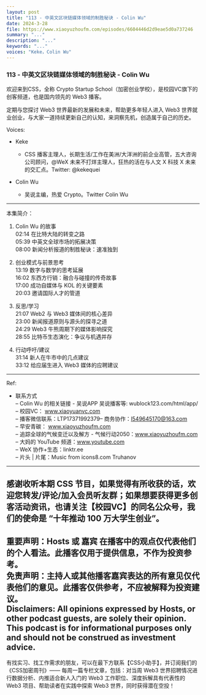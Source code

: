 ```yaml
---
layout: post
title: "113 - 中英文区块链媒体领域的制胜秘诀 - Colin Wu"
date: 2024-3-28
file: https://www.xiaoyuzhoufm.com/episodes/6604446d2d9eae5d0a737246
summary: "..."
description: "..."
keywords: "..."
voices: "Keke，Colin Wu"
---
```


### 113 - 中英文区块链媒体领域的制胜秘诀 - Colin Wu

欢迎来到CSS，全称 Crypto Startup School（加密创业学校），是校园VC旗下的创客频道，也是国内领先的 Web3 播客。  

定期与您探讨 Web3 世界最新的发展和未来，帮助更多年轻人进入 Web3 世界就业创业，与大家一道持续更新自己的认知，来洞察先机，创造属于自己的历史。  

Voices:  

- Keke  
  + CSS 播客主理人，长期生活/工作在美洲/大洋洲的前企业高管，五大咨询公司顾问，@WeX 未来不打烊主理人，狂热的活在与人文 X 科技 X 未来的交汇点。Twitter: @kekequei  

- Colin Wu  
  +  吴说主编，热爱 Crypto。Twitter Colin Wu  
---------------------------------------------------  
本集简介：  
1. Colin Wu 的故事  
02:14 在比特大陆的转变之路  
05:39 中英文全球市场的拓展决策  
08:00 新闻分析报道的制胜秘诀：速准独到  

2. 创业模式与前景思考  
13:19 数字与数学的思考延展  
16:02 东西方行销：融合与碰撞的传奇故事  
17:00 成功自媒体与 KOL 的关键要素  
20:03 邀请国际人才的管道  

3. 反思/学习  
21:07 Web2 与 Web3 媒体间的核心差异  
23:00 新闻报道原则与源头的探寻之道  
24:29 Web3 牛熊周期下的媒体影响探究  
28:55 比特币生态演化：争议与机遇并存  

4. 行动呼吁/建议  
31:14 新人在牛市中的几点建议  
33:12 给应届生进入 Web3 媒体的应聘建议  
---------------------------------------------------  
Ref:     
  + 联系方式  
– Colin Wu 的相关链接 - 吴说APP 吴说播客等: wublock123.com/html/app/  
– 校园VC： www.xiaoyuanvc.com  
– 播客微信联系：LTP17371992379– 商务协作：l549645170@163.com  
– 早安青碳： www.xiaoyuzhoufm.com  
– 追踪全球的气候变迁以及解方 - 气候行动2050：www.xiaoyuzhoufm.com  
– 大妈的 YouTube 频道：www.youtube.com  
– WeX 协作+生态：linktr.ee  
– 片头 | 片尾：Music from icons8.com Truhanov  
---------------------------------------------------  
感谢收听本期 CSS 节目，如果觉得有所收获的话，欢迎您转发/评论/加入会员听友群；如果想要获得更多创客活动资讯，也请关注【校园VC】的同名公众号，我们的使命是 “十年推动 100 万大学生创业”。  
---------------------------------------------------  
重要声明：Hosts 或 嘉宾 在播客中的观点仅代表他们的个人看法。此播客仅用于提供信息，不作为投资参考。   
免责声明：主持人或其他播客嘉宾表达的所有意见仅代表他们的意见。此播客仅供参考，不应被解释为投资建议。  
Disclaimers: All opinions expressed by Hosts, or other podcast guests, are solely their opinion. This podcast is for informational purposes only and should not be construed as investment advice.  
---------------------------------------------------  
有找实习、找工作需求的朋友，可以在最下方联系【CSS小助手】，并订阅我们的《CSS加密周刊》—— 每周一篇专栏文章，包括：对当周 Web3 世界招聘情况进行数据分析、内推适合新人入门的 Web3 工作职位、深度拆解具有代表性的 Web3 项目、帮助读者在实践中探索 Web3 世界，同时获得潜在空投！
